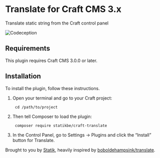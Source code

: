 # Translate for Craft CMS 3.x

Translate static string from the Craft control panel

![Codeception](https://github.com/statikbe/craft3-translate/workflows/Run%20Codeception%20unit%20tests/badge.svg)

## Requirements

This plugin requires Craft CMS 3.0.0 or later.

## Installation

To install the plugin, follow these instructions.

1. Open your terminal and go to your Craft project:

        cd /path/to/project

2. Then tell Composer to load the plugin:

        composer require statikbe/craft-translate

3. In the Control Panel, go to Settings → Plugins and click the “Install” button for Translate.



Brought to you by [Statik](https://www.statik.be), heavily inspired by [boboldehampsink/translate](https://github.com/boboldehampsink/translate).
